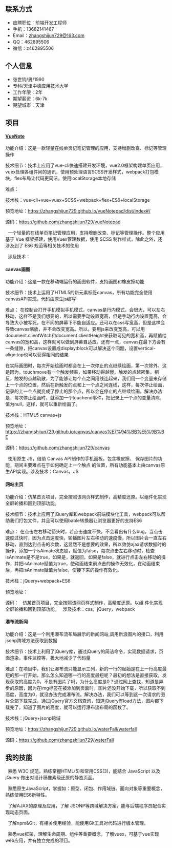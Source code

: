 ## 联系方式
* 应聘职位：前端开发工程师
* 手机：13682141467
* Email：zhangshijun729@163.com
* QQ：462895506
* 微信：z462895506
## 个人信息
* 张世钧/男/1990
* 专科/天津中德应用技术大学
* 工作年限：2年
* 期望薪资：6k-7k
* 期望城市：天津
## 项目
#### [VueNote](https://zhangshijun729.github.io/vueNotepad/dist/index#/)
功能介绍：这是一款轻量在线单页记笔记管理的应用，支持增删改查、标记等管理操作

技术细节：技术上应用了vue-cli快速搭建开发环境，vue2.0框架构建单页应用，vuex处理各组件间的通讯，使用预处理语言SCSS开发样式，webpack打包模块，flex布局让代码更简洁，使用localStorage本地存储

难点：

技术栈：vue-cli+vue+vuex+SCSS+webpack+flex+ES6+localStorage

预览地址：https://zhangshijun729.github.io/vueNotepad/dist/index#/

源码：https://github.com/zhangshijun729/vueNotepad


&nbsp;&nbsp;一个轻量的在线单页笔记管理应用，支持增删改查、标记等管理操作。整个应用基于 Vue 框架搭建，使用Vuex管理数据，使用 SCSS 制作样式，除此之外，还涉及到了 ES6 规范等相关技术的使用

&nbsp;&nbsp;涉及技术：
#### canvas画图
功能介绍：这是一款在移动端运行的画图软件，支持画图和橡皮擦功能

技术细节：技术上运用了HTML5的新元素标签canvas，所有功能完全使用canvasAPI实现。代码由原生js编写

难点：
在控制台打开手机模拟手机模式，canvas是行内模式，会很大，可以左右移动，这样不是我们想要的，所以需要手动设置宽高，但是手动行内设置宽高，会导致大小被写死，在不同的屏幕下不能自适应。还可以在css写宽高，但是这样会导致canvas缩放，并不会改变宽高。所以，要用js来改变宽高，可以用document.clientWitch和document.clientHeight来获取可见的宽和高，再赋值给canvas的宽和高，这样就可以做到屏幕自适应。还有一点，canvas在最下方会有一条缝隙，把canvas设置成display:block可以解决这个问题，设置vertical-align:top也可以获得相同的结果.

在实际画图时，每次开始绘画时都会在上一次停止的点继续绘画，第一次除外，这是因为，touchmove有一个触发频率，如果移动得越慢，触发的点越密集，相反，触发的点越疏散，为了能够让每个点之间用线连起来，我们用一个变量来存储上一个点的位置，然后在新触发的点和上一个点之间连线，这样，每次停止绘画，记录的上一个点就变成了停止的那个点，所以会在停止的点继续绘画。解决办法是，每次停止绘画时，就添加一个touchend事件，把记录上一个点的变量清除，值为null，这样，就可以重新绘画了。

技术栈：HTML5 canvas+js

预览地址：https://zhangshijun729.github.io/canvas/canvas%E7%94%BB%E5%9B%BE

源码：https://github.com/zhangshijun729/canvas

&nbsp;&nbsp;使用原生 JS，借助 Canvas API制作的手机画板。包含橡皮擦、	保存图片的功能，期间主要难点在于如何确定上一个触点	的位置，所有功能基本上由canvas原生API实现。涉及技术：Canvas，JS
#### 网站主页
功能介绍：仿某首页项目，完全按照该网页样式制作，高精度还原。以组件化实现全屏轮播和回到顶部功能。

技术细节：技术上应用了jQuery库和webpack前端模块化工具，webpack可以帮助我们打包文件，并且可以使用bable转换器让浏览器更好的支持ES6

难点：
在点击左右移动箭头时，若点击速度不快，不会看出有什么bug，当点击速度过快时，因为点击速度快，轮播图片左右移动的速度慢，所以图片会一直左右移动，直到达到点击的次数，这显然不是想要的效果，所以效仿ajax请求数据时的操作，添加一个isAimate状态锁，赋值为false，每次点击左右移动时，检查isAnimate是不是true，如果是，就返回，如果是false，就进行点击左右移动的操作，并把isAnimate赋值为true，使动画结束前点击的操作无效化，在动画结束后，再把isAnimate赋值为false，使接下来的操作有效化。

技术栈：jQuery+webpack+ES6

预览地址：

源码：
&nbsp;&nbsp;仿某首页项目，完全按照该网页样式制作，高精度还原。以组	件化实现全屏轮播和回到顶部功能。
&nbsp;&nbsp;涉及技术：css，jQuery，webpack
#### 瀑布流新闻
功能介绍：这是一个利用瀑布流布局展示的新闻网站,调用新浪图片的接口，利用jsonp跨域方法获取到数据

技术细节：技术上利用了jQuery库，通过jQuery的简洁命令，实现数据请求，页面渲染，事件监控等，极大地减少了代码量

难点：在项目中，我们让瀑布流只能显示三列，新的一行的起始是在上一行高度最短的那一行开始，那么怎么知道哪一行的高度最短呢？最初的想法是直接获取，发现获取的高度为0，不是有图片了吗，为什么高度是0？通过网上查找，知道是异步的原因，因为在img标签在被添加到页面时，图片还没开始下载，所以获取不到高度，高度为0，就没办法完成瀑布流。解决办法，我们可以等到这一次请求的图片全部下载完成，通过jQuery官方文档查询，知道jQuery有load方法，图片都下载完了，知道了图片的高度，就可以运行瀑布流布局的函数了。

技术栈：jQuery+jsonp跨域

预览地址：https://zhangshijun729.github.io/waterFall/waterfall

源码：https://github.com/zhangshijun729/waterFall
## 我的技能
&nbsp;&nbsp;熟悉 W3C 规范，熟练掌握HTML(5)和常用CSS(3)，能结合 	JavaScript 以及 jQuery 做出对设计稿像素级还原的静态页面。

&nbsp;&nbsp;熟悉原生JavaScript，掌握如：原型、闭包、作用域链、面向对象等重要概念，熟练使用ES6新特性。

&nbsp;&nbsp;了解AJAX的原理及应用，了解 JSONP等跨域解决方案，能与后端程序员配合实现动态页面。

&nbsp;&nbsp;了解npm&Git，有相关使用经验，能使用Git工具对代码进行版本管理。

&nbsp;&nbsp;熟悉vue框架，理解生命周期、组件等重要概念，了解vuex，可基于vue实现web应用，并有独立完成的项目。
